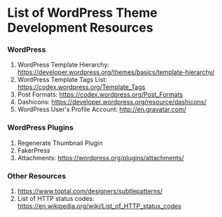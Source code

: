 # List of WordPress Theme Development Resources

### WordPress
1. WordPress Template Hierarchy: https://developer.wordpress.org/themes/basics/template-hierarchy/
2. WordPress Template Tags List: https://codex.wordpress.org/Template_Tags
3. Post Formats: https://codex.wordpress.org/Post_Formats
4. Dashicons: https://developer.wordpress.org/resource/dashicons/
5. WordPress User's Profile Account: http://en.gravatar.com/

### WordPress Plugins

1. Regenerate Thumbnail Plugin
2. FakerPress
3. Attachments: https://wordpress.org/plugins/attachments/

### Other Resources

1. https://www.toptal.com/designers/subtlepatterns/
2. List of HTTP status codes: https://en.wikipedia.org/wiki/List_of_HTTP_status_codes
